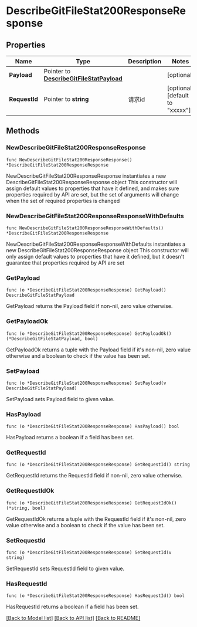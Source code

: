 # DescribeGitFileStat200ResponseResponse

## Properties

Name | Type | Description | Notes
------------ | ------------- | ------------- | -------------
**Payload** | Pointer to [**DescribeGitFileStatPayload**](DescribeGitFileStatPayload.md) |  | [optional] 
**RequestId** | Pointer to **string** | 请求id | [optional] [default to "xxxxx"]

## Methods

### NewDescribeGitFileStat200ResponseResponse

`func NewDescribeGitFileStat200ResponseResponse() *DescribeGitFileStat200ResponseResponse`

NewDescribeGitFileStat200ResponseResponse instantiates a new DescribeGitFileStat200ResponseResponse object
This constructor will assign default values to properties that have it defined,
and makes sure properties required by API are set, but the set of arguments
will change when the set of required properties is changed

### NewDescribeGitFileStat200ResponseResponseWithDefaults

`func NewDescribeGitFileStat200ResponseResponseWithDefaults() *DescribeGitFileStat200ResponseResponse`

NewDescribeGitFileStat200ResponseResponseWithDefaults instantiates a new DescribeGitFileStat200ResponseResponse object
This constructor will only assign default values to properties that have it defined,
but it doesn't guarantee that properties required by API are set

### GetPayload

`func (o *DescribeGitFileStat200ResponseResponse) GetPayload() DescribeGitFileStatPayload`

GetPayload returns the Payload field if non-nil, zero value otherwise.

### GetPayloadOk

`func (o *DescribeGitFileStat200ResponseResponse) GetPayloadOk() (*DescribeGitFileStatPayload, bool)`

GetPayloadOk returns a tuple with the Payload field if it's non-nil, zero value otherwise
and a boolean to check if the value has been set.

### SetPayload

`func (o *DescribeGitFileStat200ResponseResponse) SetPayload(v DescribeGitFileStatPayload)`

SetPayload sets Payload field to given value.

### HasPayload

`func (o *DescribeGitFileStat200ResponseResponse) HasPayload() bool`

HasPayload returns a boolean if a field has been set.

### GetRequestId

`func (o *DescribeGitFileStat200ResponseResponse) GetRequestId() string`

GetRequestId returns the RequestId field if non-nil, zero value otherwise.

### GetRequestIdOk

`func (o *DescribeGitFileStat200ResponseResponse) GetRequestIdOk() (*string, bool)`

GetRequestIdOk returns a tuple with the RequestId field if it's non-nil, zero value otherwise
and a boolean to check if the value has been set.

### SetRequestId

`func (o *DescribeGitFileStat200ResponseResponse) SetRequestId(v string)`

SetRequestId sets RequestId field to given value.

### HasRequestId

`func (o *DescribeGitFileStat200ResponseResponse) HasRequestId() bool`

HasRequestId returns a boolean if a field has been set.


[[Back to Model list]](../README.md#documentation-for-models) [[Back to API list]](../README.md#documentation-for-api-endpoints) [[Back to README]](../README.md)


